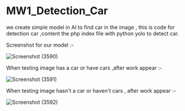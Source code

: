 # MW1_Detection_Car
we create simple model in AI to find car in the image , this is code for detection car ,content the php index file with python yolo to detect car. 

Screenshot for our model :- 



![Screenshot (3590)](https://user-images.githubusercontent.com/96958037/166149612-a5997d05-e779-4cd8-9151-a1942b0238a5.png)




When testing image has a car or have cars ,after work appear :- 


![Screenshot (3591)](https://user-images.githubusercontent.com/96958037/166149681-86c36d90-744e-41df-856d-863683444823.png)




When testing image hasn't a car or haven't cars , after work appear :- 


![Screenshot (3592)](https://user-images.githubusercontent.com/96958037/166149811-07de2d84-2fe7-4aa6-b29f-537fe41a3294.png)



